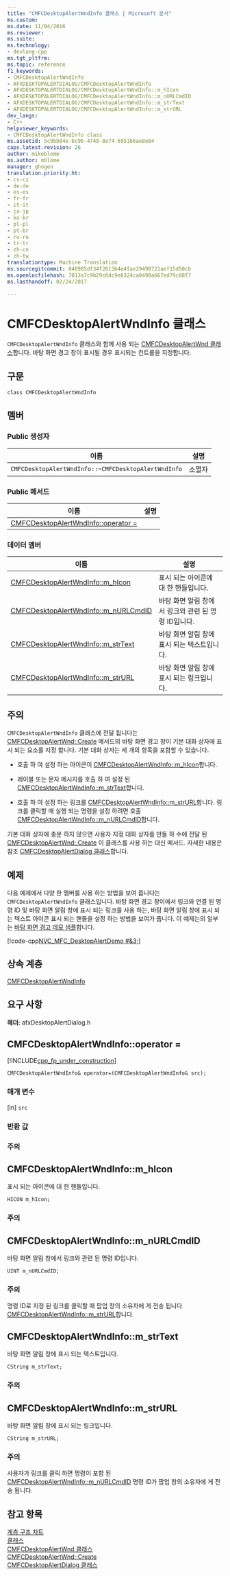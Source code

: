 ```yaml
---
title: "CMFCDesktopAlertWndInfo 클래스 | Microsoft 문서"
ms.custom: 
ms.date: 11/04/2016
ms.reviewer: 
ms.suite: 
ms.technology:
- devlang-cpp
ms.tgt_pltfrm: 
ms.topic: reference
f1_keywords:
- CMFCDesktopAlertWndInfo
- AFXDESKTOPALERTDIALOG/CMFCDesktopAlertWndInfo
- AFXDESKTOPALERTDIALOG/CMFCDesktopAlertWndInfo::m_hIcon
- AFXDESKTOPALERTDIALOG/CMFCDesktopAlertWndInfo::m_nURLCmdID
- AFXDESKTOPALERTDIALOG/CMFCDesktopAlertWndInfo::m_strText
- AFXDESKTOPALERTDIALOG/CMFCDesktopAlertWndInfo::m_strURL
dev_langs:
- C++
helpviewer_keywords:
- CMFCDesktopAlertWndInfo class
ms.assetid: 5c9bb84e-6c96-4748-8e74-6951b6ae8e84
caps.latest.revision: 26
author: mikeblome
ms.author: mblome
manager: ghogen
translation.priority.ht:
- cs-cz
- de-de
- es-es
- fr-fr
- it-it
- ja-jp
- ko-kr
- pl-pl
- pt-br
- ru-ru
- tr-tr
- zh-cn
- zh-tw
translationtype: Machine Translation
ms.sourcegitcommit: 040985df34f2613b4e4fae29498721aef15d50cb
ms.openlocfilehash: 7013a7c9b29c6dc9e6324ca0490a667ed79c88f7
ms.lasthandoff: 02/24/2017

---
```

# <a name="cmfcdesktopalertwndinfo-class"></a>CMFCDesktopAlertWndInfo 클래스
`CMFCDesktopAlertWndInfo` 클래스와 함께 사용 되는 [CMFCDesktopAlertWnd 클래스](../../mfc/reference/cmfcdesktopalertwnd-class.md)합니다. 바탕 화면 경고 창이 표시될 경우 표시되는 컨트롤을 지정합니다.  
  
## <a name="syntax"></a>구문  
  
```  
class CMFCDesktopAlertWndInfo  
```  
  
## <a name="members"></a>멤버  
  
### <a name="public-constructors"></a>Public 생성자  
  
|이름|설명|  
|----------|-----------------|  
|`CMFCDesktopAlertWndInfo::~CMFCDesktopAlertWndInfo`|소멸자|  
  
### <a name="public-methods"></a>Public 메서드  
  
|이름|설명|  
|----------|-----------------|  
|[CMFCDesktopAlertWndInfo::operator =](#operator_eq)||  
  
### <a name="data-members"></a>데이터 멤버  
  
|이름|설명|  
|----------|-----------------|  
|[CMFCDesktopAlertWndInfo::m_hIcon](#m_hicon)|표시 되는 아이콘에 대 한 핸들입니다.|  
|[CMFCDesktopAlertWndInfo::m_nURLCmdID](#m_nurlcmdid)|바탕 화면 알림 창에서 링크와 관련 된 명령 ID입니다.|  
|[CMFCDesktopAlertWndInfo::m_strText](#m_strtext)|바탕 화면 알림 창에 표시 되는 텍스트입니다.|  
|[CMFCDesktopAlertWndInfo::m_strURL](#m_strurl)|바탕 화면 알림 창에 표시 되는 링크입니다.|  
  
## <a name="remarks"></a>주의  
 `CMFCDesktopAlertWndInfo` 클래스에 전달 됩니다는 [CMFCDesktopAlertWnd::Create](../../mfc/reference/cmfcdesktopalertwnd-class.md#create) 메서드의 바탕 화면 경고 창이 기본 대화 상자에 표시 되는 요소를 지정 합니다. 기본 대화 상자는 세 개의 항목을 포함할 수 있습니다.  
  
-   호출 하 여 설정 하는 아이콘이 [CMFCDesktopAlertWndInfo::m_hIcon](#m_hicon)합니다.  
  
-   레이블 또는 문자 메시지를 호출 하 여 설정 된 [CMFCDesktopAlertWndInfo::m_strText](#m_strtext)합니다.  
  
-   호출 하 여 설정 하는 링크를 [CMFCDesktopAlertWndInfo::m_strURL](#m_strurl)합니다. 링크를 클릭할 때 실행 되는 명령을 설정 하려면 호출 [CMFCDesktopAlertWndInfo::m_nURLCmdID](#m_nurlcmdid)합니다.  
  
 기본 대화 상자에 충분 하지 않으면 사용자 지정 대화 상자를 만들 하 수에 전달 된 [CMFCDesktopAlertWnd::Create](../../mfc/reference/cmfcdesktopalertwnd-class.md#create) 이 클래스를 사용 하는 대신 메서드. 자세한 내용은 참조 [CMFCDesktopAlertDialog 클래스](../../mfc/reference/cmfcdesktopalertdialog-class.md)합니다.  
  
## <a name="example"></a>예제  
 다음 예제에서 다양 한 멤버를 사용 하는 방법을 보여 줍니다는 `CMFCDesktopAlertWndInfo` 클래스입니다. 바탕 화면 경고 창이에서 링크와 연결 된 명령 ID 및 바탕 화면 알림 창에 표시 되는 링크를 사용 하는, 바탕 화면 알림 창에 표시 되는 텍스트 아이콘 표시 되는 핸들을 설정 하는 방법을 보여가 줍니다. 이 예제는의 일부는 [바탕 화면 경고 데모 샘플](../../visual-cpp-samples.md)합니다.  
  
 [!code-cpp[NVC_MFC_DesktopAlertDemo #&3;](../../mfc/reference/codesnippet/cpp/cmfcdesktopalertwndinfo-class_1.cpp)]  
  
## <a name="inheritance-hierarchy"></a>상속 계층  
 [CMFCDesktopAlertWndInfo](../../mfc/reference/cmfcdesktopalertwndinfo-class.md)  
  
## <a name="requirements"></a>요구 사항  
 **헤더:** afxDesktopAlertDialog.h  
  
##  <a name="operator_eq"></a>CMFCDesktopAlertWndInfo::operator =  
 [!INCLUDE[cpp_fp_under_construction](../../mfc/reference/includes/cpp_fp_under_construction_md.md)]  
  
```  
CMFCDesktopAlertWndInfo& operator=(CMFCDesktopAlertWndInfo& src);
```  
  
### <a name="parameters"></a>매개 변수  
 [in] `src`  
  
### <a name="return-value"></a>반환 값  
  
### <a name="remarks"></a>주의  
  
##  <a name="m_hicon"></a>CMFCDesktopAlertWndInfo::m_hIcon  
 표시 되는 아이콘에 대 한 핸들입니다.  
  
```  
HICON m_hIcon;  
```  
  
### <a name="remarks"></a>주의  
  
##  <a name="m_nurlcmdid"></a>CMFCDesktopAlertWndInfo::m_nURLCmdID  
 바탕 화면 알림 창에서 링크와 관련 된 명령 ID입니다.  
  
```  
UINT m_nURLCmdID;  
```  
  
### <a name="remarks"></a>주의  
 명령 ID로 지정 된 링크를 클릭할 때 팝업 창의 소유자에 게 전송 됩니다 [CMFCDesktopAlertWndInfo::m_strURL](#m_strurl)합니다.  
  
##  <a name="m_strtext"></a>CMFCDesktopAlertWndInfo::m_strText  
 바탕 화면 알림 창에 표시 되는 텍스트입니다.  
  
```  
CString m_strText;  
```  
  
### <a name="remarks"></a>주의  
  
##  <a name="m_strurl"></a>CMFCDesktopAlertWndInfo::m_strURL  
 바탕 화면 알림 창에 표시 되는 링크입니다.  
  
```  
CString m_strURL;  
```  
  
### <a name="remarks"></a>주의  
 사용자가 링크를 클릭 하면 명령이 포함 된 [CMFCDesktopAlertWndInfo::m_nURLCmdID](#m_nurlcmdid) 명령 ID가 팝업 창의 소유자에 게 전송 됩니다.  
  
## <a name="see-also"></a>참고 항목  
 [계층 구조 차트](../../mfc/hierarchy-chart.md)   
 [클래스](../../mfc/reference/mfc-classes.md)   
 [CMFCDesktopAlertWnd 클래스](../../mfc/reference/cmfcdesktopalertwnd-class.md)   
 [CMFCDesktopAlertWnd::Create](../../mfc/reference/cmfcdesktopalertwnd-class.md#create)   
 [CMFCDesktopAlertDialog 클래스](../../mfc/reference/cmfcdesktopalertdialog-class.md)

